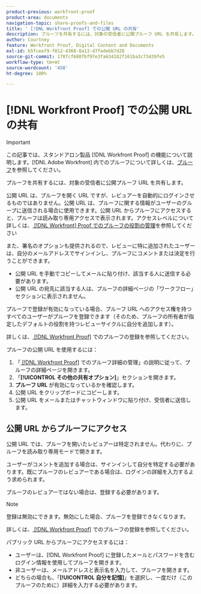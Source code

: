 ```yaml
---
product-previous: workfront-proof
product-area: documents
navigation-topic: share-proofs-and-files
title: ' [!DNL Workfront Proof] での公開 URL の共有'
description: プルーフを共有するには、対象の受信者に公開プルーフ URL を共有します。
author: Courtney
feature: Workfront Proof, Digital Content and Documents
exl-id: b5fceaf9-f812-4368-8a13-d7fadebb7d28
source-git-commit: 178fcf680fbf97e3fa634182f161ba3c73439fe5
workflow-type: tm+mt
source-wordcount: '458'
ht-degree: 100%

---
```


# [!DNL Workfront Proof] での公開 URL の共有

>[!IMPORTANT]
>
>この記事では、スタンドアロン製品 [!DNL Workfront Proof] の機能について説明します。[!DNL Adobe Workfront] 内でのプルーフについて詳しくは、[プルーフ](../../../review-and-approve-work/proofing/proofing.md)を参照してください。

プルーフを共有するには、対象の受信者に公開プルーフ URL を共有します。

公開 URL は、プルーフを開く URL ですが、レビュアーを自動的にログインさせるものではありません。公開 URL は、プルーフに関する情報がユーザーのグループに送信される場合に使用できます。公開 URL からプルーフにアクセスすると、プルーフは読み取り専用アクセスで表示されます。アクセスレベルについて詳しくは、[ [!DNL Workfront]  Proof でのプルーフの役割の管理](../../../workfront-proof/wp-work-proofsfiles/share-proofs-and-files/manage-proof-roles.md)を参照してください

また、署名のオプションも提供されるので、レビューに特に追加されたユーザーは、自分のメールアドレスでサインインし、プルーフにコメントまたは決定を行うことができます。

* 公開 URL を手動でコピーしてメールに貼り付け、該当する人に送信する必要があります。
* 公開 URL の宛先に該当する人は、プルーフの詳細ページの「ワークフロー」セクションに表示されません。

プルーフで登録が有効になっている場合、プルーフ URL へのアクセス権を持つすべてのユーザーがプルーフを登録できます（そのため、プルーフの所有者が指定したデフォルトの役割を持つレビューサイクルに自分を追加します）。

詳しくは、[ [!DNL Workfront Proof]](../../../workfront-proof/wp-work-proofsfiles/share-proofs-and-files/subscribe-to-proof.md) でのプルーフの登録を参照してください。

プルーフの公開 URL を使用するには：

1. 「[ [!DNL Workfront Proof]](../../../workfront-proof/wp-work-proofsfiles/manage-your-work/manage-proof-details.md) でのプルーフ詳細の管理」の説明に従って、プルーフの詳細ページを開きます。
1. 「**[!UICONTROL その他の共有オプション]**」セクションを開きます。
1. **プルーフ URL** が有効になっているかを確認します。
1. 公開 URL をクリップボードにコピーします。
1. 公開 URL をメールまたはチャットウィンドウに貼り付け、受信者に送信します。

## 公開 URL からプルーフにアクセス

公開 URL では、プルーフを開いたレビュアーは特定されません。代わりに、プルーフを読み取り専用モードで開きます。

ユーザーがコメントを追加する場合は、サインインして自分を特定する必要があります。既にプルーフのレビュアーである場合は、ログインの詳細を入力するよう求められます。

プルーフのレビュアーではない場合は、登録する必要があります。

>[!NOTE]
>
>登録は無効にできます。無効にした場合、プルーフを登録できなくなります。

詳しくは、[ [!DNL Workfront Proof]](../../../workfront-proof/wp-work-proofsfiles/share-proofs-and-files/subscribe-to-proof.md) でのプルーフの登録を参照してください。

パブリック URL からプルーフにアクセスするには：

* ユーザーは、[!DNL Workfront Proof] に登録したメールとパスワードを含むログイン情報を使用してプルーフを開きます。
* 非ユーザーは、メールアドレスと表示名を入力して、プルーフを開きます。
* どちらの場合も、「**[!UICONTROL 自分を記憶]**」を選択し、一度だけ（このプルーフのために）詳細を入力する必要があります。
